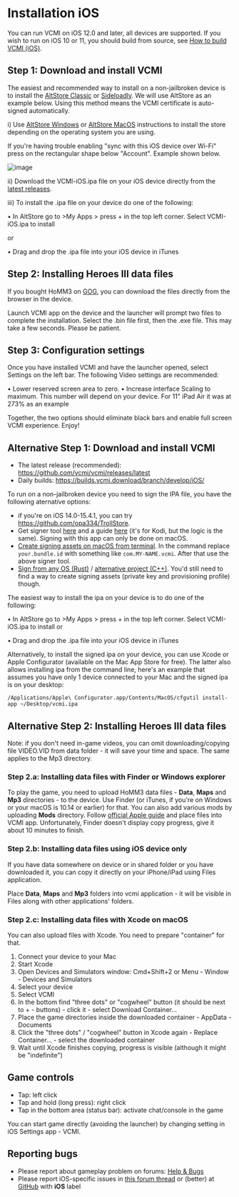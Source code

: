 # Installation iOS

You can run VCMI on iOS 12.0 and later, all devices are supported. If you wish to run on iOS 10 or 11, you should build from source, see [How to build VCMI (iOS)](../developers/Building_iOS.md).

## Step 1: Download and install VCMI

The easiest and recommended way to install on a non-jailbroken device is to install the [AltStore Classic](https://altstore.io/) or [Sideloadly](https://sideloadly.io/). We will use AltStore as an example below. Using this method means the VCMI certificate is auto-signed automatically.

i) Use [AltStore Windows](https://faq.altstore.io/altstore-classic/how-to-install-altstore-windows) or [AltStore MacOS](https://faq.altstore.io/altstore-classic/how-to-install-altstore-macos) instructions to install the store depending on the operating system you are using. 

If you're having trouble enabling "sync with this iOS device over Wi-Fi" press on the rectangular shape below "Account". Example shown below.

![image](https://github.com/user-attachments/assets/74fe2ca2-b55c-4b05-b083-89df604248f3)

ii) Download the VCMI-iOS.ipa file on your iOS device directly from the [latest releases](https://github.com/vcmi/vcmi/releases/latest).

iii) To install the .ipa file on your device do one of the following:

•	In AltStore go to >My Apps > press + in the top left corner. Select VCMI-iOS.ipa to install 

or

•	Drag and drop the .ipa file into your iOS device in iTunes


## Step 2: Installing Heroes III data files

If you bought HoMM3 on [GOG](https://www.gog.com/de/game/heroes_of_might_and_magic_3_complete_edition), you can download the files directly from the browser in the device. 

Launch VCMI app on the device and the launcher will prompt two files to complete the installation. Select the .bin file first, then the .exe file. This may take a few seconds. Please be patient. 


## Step 3: Configuration settings
Once you have installed VCMI and have the launcher opened, select Settings on the left bar. The following Video settings are recommended:

•	Lower reserved screen area to zero.
•	Increase interface Scaling to maximum. This number will depend on your device. For 11" iPad Air it was at 273% as an example

Together, the two options should eliminate black bars and enable full screen VCMI experience. Enjoy!

## Alternative Step 1: Download and install VCMI

- The latest release (recommended): <https://github.com/vcmi/vcmi/releases/latest>
- Daily builds: <https://builds.vcmi.download/branch/develop/iOS/>

To run on a non-jailbroken device you need to sign the IPA file, you have the following aternative options:

- if you're on iOS 14.0-15.4.1, you can try <https://github.com/opa334/TrollStore>. 
- Get signer tool [here](https://dantheman827.github.io/ios-app-signer/) and a guide [here](https://forum.kodi.tv/showthread.php?tid=245978) (it's for Kodi, but the logic is the same). Signing with this app can only be done on macOS.
- [Create signing assets on macOS from terminal](https://github.com/kambala-decapitator/xcode-auto-signing-assets). In the command replace `your.bundle.id` with something like `com.MY-NAME.vcmi`. After that use the above signer tool.
- [Sign from any OS (Rust)](https://github.com/indygreg/PyOxidizer/tree/main/tugger-code-signing) / [alternative project (C++)](https://github.com/zhlynn/zsign). You'd still need to find a way to create signing assets (private key and provisioning profile) though.

The easiest way to install the ipa on your device is to do one of the following:

•	In AltStore go to >My Apps > press + in the top left corner. Select VCMI-iOS.ipa to install or

•	Drag and drop the .ipa file into your iOS device in iTunes

Alternatively, to install the signed ipa on your device, you can use Xcode or Apple Configurator (available on the Mac App Store for free). The latter also allows installing ipa from the command line, here's an example that assumes you have only 1 device connected to your Mac and the signed ipa is on your desktop:

    /Applications/Apple\ Configurator.app/Contents/MacOS/cfgutil install-app ~/Desktop/vcmi.ipa

## Alternative Step 2: Installing Heroes III data files

Note: if you don't need in-game videos, you can omit downloading/copying file VIDEO.VID from data folder - it will save your time and space. The same applies to the Mp3 directory.

### Step 2.a: Installing data files with Finder or Windows explorer

To play the game, you need to upload HoMM3 data files - **Data**, **Maps** and **Mp3** directories - to the device. Use Finder (or iTunes, if you're on Windows or your macOS is 10.14 or earlier) for that. You can also add various mods by uploading **Mods** directory. Follow [official Apple guide](https://support.apple.com/en-us/HT210598) and place files into VCMI app. Unfortunately, Finder doesn't display copy progress, give it about 10 minutes to finish.

### Step 2.b: Installing data files using iOS device only

If you have data somewhere on device or in shared folder or you have downloaded it, you can copy it directly on your iPhone/iPad using Files application.

Place **Data**, **Maps** and **Mp3** folders into vcmi application - it will be visible in Files along with other applications' folders.

### Step 2.c: Installing data files with Xcode on macOS

You can also upload files with Xcode. You need to prepare "container" for that.

1. Connect your device to your Mac
2. Start Xcode
3. Open Devices and Simulators window: Cmd+Shift+2 or Menu - Window - Devices and Simulators
4. Select your device
5. Select VCMI
6. In the bottom find "three dots" or "cogwheel" button (it should be next to + - buttons) - click it - select Download Container... 
7. Place the game directories inside the downloaded container - AppData - Documents
8. Click the "three dots" / "cogwheel" button in Xcode again - Replace Container... - select the downloaded container
9. Wait until Xcode finishes copying, progress is visible (although it might be "indefinite")

## Game controls

- Tap: left click
- Tap and hold (long press): right click
- Tap in the bottom area (status bar): activate chat/console in the game

You can start game directly (avoiding the launcher) by changing setting in iOS Settings app - VCMI.

## Reporting bugs

- Please report about gameplay problem on forums: [Help & Bugs](https://forum.vcmi.eu/c/international-board/help-bugs)
- Please report iOS-specific issues in [this forum thread](https://forum.vcmi.eu/t/ios-port/820) or (better) at [GitHub](https://github.com/vcmi/vcmi/issues) with **iOS** label
